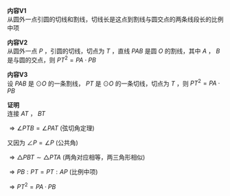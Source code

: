 **内容V1**  
从圆外一点引圆的切线和割线，切线长是这点到割线与圆交点的两条线段长的比例中项  
  
**内容V2**  
从圆外一点 $P$ ，引圆的切线，切点为 $T$ ，直线 $PAB$ 是圆 $O$ 的割线，其中 $A$ ， $B$ 是与圆的交点，则 $PT^2=PA\cdot PB$  
  
**内容V3**  
设 $PAB$ 是 $\odot O$ 的一条割线， $PT$ 是 $\odot O$ 的一条切线，切点为 $T$ ，则 $PT^2=PA·PB$  
  
**证明**  
连接 $AT$ ， $BT$  
  
$\Rightarrow\angle PTB=\angle PAT$ (弦切角定理)  
  
又因为 $\angle P=\angle P$ (公共角)  
  
$\Rightarrow\triangle PBT\sim\triangle PTA$ (两角对应相等，两三角形相似)  
  
$\Rightarrow PB:PT=PT:AP$ (比例中项)  
  
$\Rightarrow PT^2=PA·PB$  
